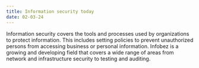 ```yaml
---
title: Information security today
date: 02-03-24
---
```


Information security covers the tools and processes used by organizations to protect information. This includes setting policies to prevent unauthorized persons from accessing business or personal information. Infobez is a growing and developing field that covers a wide range of areas from network and infrastructure security to testing and auditing.
